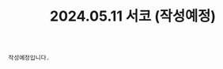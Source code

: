 ﻿---
title: 2024.05.11 서코 (작성예정)
categories: [2024년촬영]
comments: false
# thumbnail: 
---

`작성예정입니다.`
